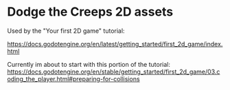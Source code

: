# Dodge the Creeps 2D assets

Used by the "Your first 2D game" tutorial:

https://docs.godotengine.org/en/latest/getting_started/first_2d_game/index.html

Currently im about to start with this portion of the tutorial:
https://docs.godotengine.org/en/stable/getting_started/first_2d_game/03.coding_the_player.html#preparing-for-collisions

